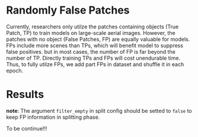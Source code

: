 # Randomly False Patches

Currently, researchers only utilze the patches containing objects (True Patch, TP) to train models on large-scale aerial images. However, the patches with no object (False Patches, FP) are equally valuable for models. FPs include more scenes than TPs, which will benefit model to suppress false positives. but in most cases, the number of FP is far beyond the number of TP. Directly training TPs and FPs will cost unendurable time. Thus, to fully utilze FPs, we add part FPs in dataset and shuffle it in each epoch.

# Results

**note**: The argument `filter_empty` in split config should be setted to `false` to keep FP information in splitting phase.

To be continue!!!